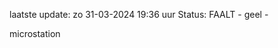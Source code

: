 laatste update: 
zo 31-03-2024 19:36   uur 
Status: FAALT - geel - 
<div class="service Y">microstation</div>